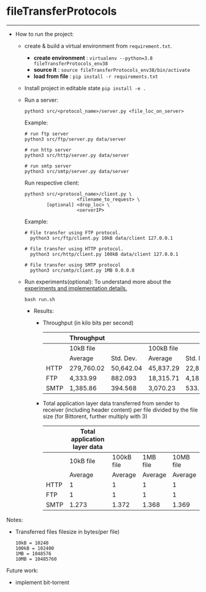 # fileTransferProtocols



----
- How to run the project:

  - create & build a virtual environment from `requirement.txt`.

    - **create environment** : `virtualenv --python=3.8 fileTransferProtocols_env38`
    - **source it**          : `source fileTransferProtocols_env38/bin/activate`
    - **load from file**    :  `pip install -r requirements.txt`

  - Install project in editable state `pip install -e .` 
  - Run a server:
     
      `python3 src/<protocol_name>/server.py <file_loc_on_server>`
      
      Example:
        
      ```
      # run ftp server
      python3 src/ftp/server.py data/server

      # run http server
      python3 src/http/server.py data/server
      
      # run smtp server
      python3 src/smtp/server.py data/server
      ```

    Run respective client:

      ```
      python3 src/<protocol_name>/client.py \
                         <filename_to_request> \
              [optional] <drop_loc> \
                         <serverIP>
      ``` 

      Example:

      ```
      # File transfer using FTP protocol.
        python3 src/ftp/client.py 10kB data/client 127.0.0.1
      
      # File transfer using HTTP protocol.
        python3 src/http/client.py 100kB data/client 127.0.0.1
      
      # File transfer using SMTP protocol
        python3 src/smtp/client.py 1MB 0.0.0.0
      ```

  - Run experiments(optional):
    To understand more about the [experiments and implementation details.](./docs/implementation_details.md)

    ```
    bash run.sh
    ```

    - Results:

        - Throughput (in kilo bits per second)

            |           | Throughput  |           |            |           |           |           |           |           |
            |-----------|--------------|-----------|------------|-----------|-----------|-----------|-----------|-----------|
            |           | 10kB file    |           | 100kB file |           | 1MB file  |           | 10MB file |           |
            |           | Average      | Std. Dev. | Average    | Std. Dev. | Average   | Std. Dev. | Average   | Std. Dev. |
            | HTTP      | 279,760.02   | 50,642.04 | 45,837.29  | 22,884.94 | 52,676.63 | 18,629.06 | 65,945.57 | 23,118.25 |
            | FTP       | 4,333.99     | 882.093   | 18,315.71  | 4,185.18  | 50,902.27 | 7,330.37  | 81,034.39 | 4,942.01  |
            | SMTP      | 1,385.86     | 394.568   | 3,070.23   | 533.651   | 3,453.45  | 322.877   | 3,524.77  | 228.911   |
        
        - Total application layer data transferred from sender to receiver (including header content) per file divided by the file size (for Bittorent, further multiply with 3)

            |           | Total application layer data  |            |          |           |
            |-----------|--------------------------------|------------|----------|-----------|
            |           | 10kB file                      | 100kB file | 1MB file | 10MB file |
            |           | Average                        | Average    | Average  | Average   |
            | HTTP      | 1                              | 1          | 1        | 1         |
            | FTP       | 1                              | 1          | 1        | 1         |
            | SMTP      | 1.273                          | 1.372      | 1.368    | 1.369     |


Notes:

  - Transferred files filesize in bytes(per file)
    ```
    10kB = 10240
    100kB = 102400
    1MB = 1048576
    10MB = 10485760
    ```
Future work:

  - implement bit-torrent
